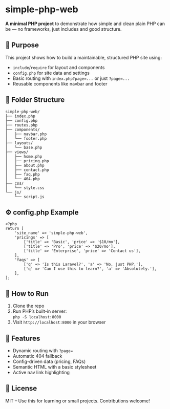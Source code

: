 # simple-php-web

**A minimal PHP project** to demonstrate how simple and clean plain PHP can be — no frameworks, just includes and good structure.

## 🎯 Purpose

This project shows how to build a maintainable, structured PHP site using:

*   `include`/`require` for layout and components
*   `config.php` for site data and settings
*   Basic routing with `index.php?page=...` or just `?page=...`
*   Reusable components like navbar and footer

## 📁 Folder Structure

```
simple-php-web/
├── index.php
├── config.php
├── routes.php
├── components/
│   ├── navbar.php
│   └── footer.php
├── layouts/
│   └── base.php
├── views/
│   ├── home.php
│   ├── pricing.php
│   ├── about.php
│   ├── contact.php
│   ├── faq.php
│   └── 404.php
├── css/
│   └── style.css
└── js/
    └── script.js
```

## ⚙️ config.php Example

```
<?php
return [
    'site_name' => 'simple-php-web',
    'pricings' => [
        ['title' => 'Basic', 'price' => '$10/mo'],
        ['title' => 'Pro', 'price' => '$20/mo'],
        ['title' => 'Enterprise', 'price' => 'Contact us'],
    ],
    'faqs' => [
        ['q' => 'Is this Laravel?', 'a' => 'No, just PHP.'],
        ['q' => 'Can I use this to learn?', 'a' => 'Absolutely.'],
    ],
];
```

## 🚀 How to Run

1.  Clone the repo
2.  Run PHP’s built-in server:  
    `php -S localhost:8000`
3.  Visit `http://localhost:8000` in your browser

## 🧩 Features

*   Dynamic routing with `?page=`
*   Automatic 404 fallback
*   Config-driven data (pricing, FAQs)
*   Semantic HTML with a basic stylesheet
*   Active nav link highlighting

## 📄 License

MIT – Use this for learning or small projects. Contributions welcome!
